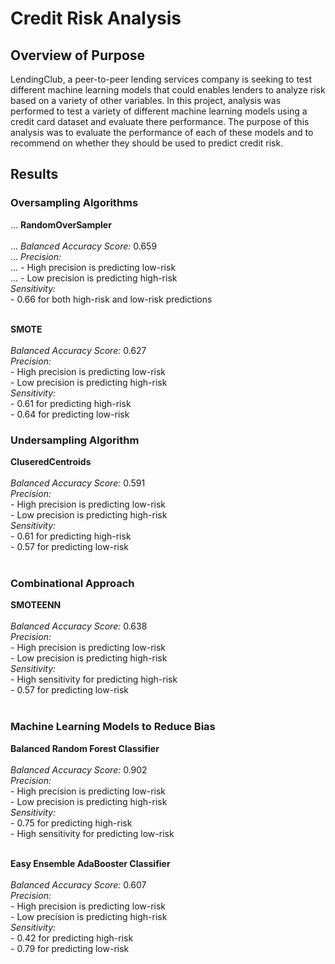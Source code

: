 # Credit Risk Analysis

## Overview of Purpose

LendingClub, a peer-to-peer lending services company is seeking to test different machine learning models that could enables lenders to analyze risk based on a variety of other variables. In this project, analysis was performed to test a variety of different machine learning models using a credit card dataset and evaluate there performance. The purpose of this analysis was to evaluate the performance of each of these models and to recommend on whether they should be used to predict credit risk.

## Results

### Oversampling Algorithms

 ... **RandomOverSampler**<br><br>
         ... *Balanced Accuracy Score:* 0.659 <br>
        ...  *Precision:* <br>
         ... - High precision is predicting low-risk<br>
        ...  - Low precision is predicting high-risk<br>
       *Sensitivity:*<br>
          - 0.66 for both high-risk and low-risk predictions<br><br>

  **SMOTE**<br><br>
    *Balanced Accuracy Score:* 0.627<br>
    *Precision:* <br>
      - High precision is predicting low-risk<br>
      - Low precision is predicting high-risk<br>
    *Sensitivity:*<br>
      - 0.61 for predicting high-risk <br>
      - 0.64 for predicting low-risk <br>

### Undersampling Algorithm

   **CluseredCentroids**<br><br>
    *Balanced Accuracy Score:* 0.591<br>
    *Precision:* <br>
      - High precision is predicting low-risk<br>
      - Low precision is predicting high-risk<br>
    *Sensitivity:*<br>
      - 0.61 for predicting high-risk <br>
      - 0.57 for predicting low-risk <br><br>
     
### Combinational Approach

   **SMOTEENN**<br><br>
    *Balanced Accuracy Score:* 0.638<br>
    *Precision:* <br>
      - High precision is predicting low-risk<br>
      - Low precision is predicting high-risk<br>
    *Sensitivity:*<br>
      - High sensitivity for predicting high-risk <br>
      - 0.57 for predicting low-risk <br><br>

### Machine Learning Models to Reduce Bias

  **Balanced Random Forest Classifier**<br><br>
    *Balanced Accuracy Score:* 0.902<br>
    *Precision:* <br>
      - High precision is predicting low-risk<br>
      - Low precision is predicting high-risk<br>
    *Sensitivity:*<br>
      - 0.75 for predicting high-risk <br>
      - High sensitivity for predicting low-risk <br><br>
  
  **Easy Ensemble AdaBooster Classifier**<br><br>
    *Balanced Accuracy Score:* 0.607<br>
    *Precision:* <br>
      - High precision is predicting low-risk<br>
      - Low precision is predicting high-risk<br>
    *Sensitivity:*<br>
      - 0.42 for predicting high-risk <br>
      - 0.79 for predicting low-risk <br><br>
